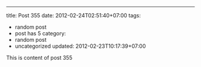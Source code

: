 ---
title: Post 355
date: 2012-02-24T02:51:40+07:00
tags:
  - random post
  - post has 5
category:
  - random post
  - uncategorized
updated: 2012-02-23T10:17:39+07:00

This is content of post 355